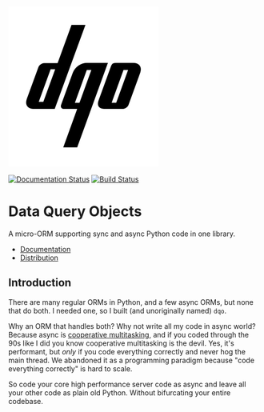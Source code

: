 ![dqo](docs/logo.png)

[![Documentation Status](https://readthedocs.org/projects/dqo/badge/?version=latest)](https://dqo.readthedocs.io/en/latest/?badge=latest)
[![Build Status](https://travis-ci.com/keredson/dqo.svg?branch=master)](https://travis-ci.com/keredson/dqo)

Data Query Objects
==================

A micro-ORM supporting sync and async Python code in one library.


- [Documentation](https://dqo.readthedocs.io)
- [Distribution](https://pypi.org/project/dqo/)


Introduction
------------

There are many regular ORMs in Python, and a few async ORMs, but none that do both.  I needed one, so I built (and unoriginally named) `dqo`.

Why an ORM that handles both?  Why not write all my code in async world?  Because async is [cooperative multitasking](https://en.wikipedia.org/wiki/Cooperative_multitasking), 
and if you coded through the 90s like I did you know cooperative multitasking is the devil.  Yes, it's performant, but *only* if you code 
everything correctly and never hog the main thread.  We abandoned it as a programming paradigm because "code everything correctly" is hard to scale.

So code your core high performance server code as async and leave all your other code as plain old Python.  Without bifurcating your entire codebase.



